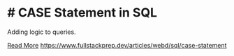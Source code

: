 # # CASE Statement in SQL

Adding logic to queries.

[Read More](https://www.fullstackprep.dev/articles/webd/sql/case-statement) https://www.fullstackprep.dev/articles/webd/sql/case-statement